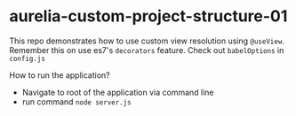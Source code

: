 # aurelia-custom-project-structure-01
This repo demonstrates how to use custom view resolution using `@useView`.
Remember this on use es7's `decorators` feature. Check out `babelOptions` in `config.js`

How to run the application?
 - Navigate to root of the application via command line
 - run command `node server.js`

